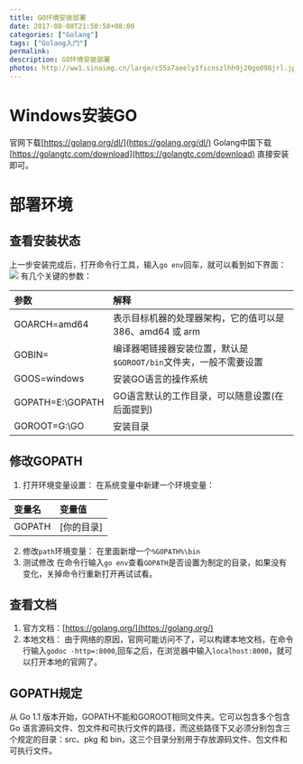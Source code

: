 ```yaml
---
title: GO环境安装部署
date: 2017-08-08T21:50:58+08:00
categories: ["Golang"]
tags: ["Golang入门"]
permalink: 
description: GO环境安装部署
photos: http://ww1.sinaimg.cn/large/c55a7aeely1ficnszlhh9j20go098jrl.jpg
---
```

# Windows安装GO
  官网下载[https://golang.org/dl/](https://golang.org/dl/)
  Golang中国下载[https://golangtc.com/download](https://golangtc.com/download)
直接安装即可。

<!--more-->

# 部署环境
## 查看安装状态
上一步安装完成后，打开命令行工具，输入`go env`回车，就可以看到如下界面：
![](http://ww1.sinaimg.cn/large/c55a7aeely1fico3eyuuqj20jg0ah0te.jpg)
有几个关键的参数：

|参数|解释|
|:---|:---|
|GOARCH=amd64| 表示目标机器的处理器架构，它的值可以是 386、amd64 或 arm|
|GOBIN=| 编译器喝链接器安装位置，默认是`$GOROOT/bin`文件夹，一般不需要设置|
|GOOS=windows| 安装GO语言的操作系统|
|GOPATH=E:\GOPATH| GO语言默认的工作目录，可以随意设置(在后面提到)|
|GOROOT=G:\GO|安装目录|

## 修改GOPATH
1. 打开环境变量设置：
在系统变量中新建一个环境变量：

| 变量名 | 变量值 |
| :--- | :--- |
| GOPATH | [你的目录] |
  
2. 修改`path`环境变量：
  在里面新增一个`%GOPATH%\bin`
3. 测试修改
  在命令行输入`go env`查看`GOPATH`是否设置为制定的目录，如果没有变化，关掉命令行重新打开再试试看。

## 查看文档
1. 官方文档：[https://golang.org/](https://golang.org/)
2. 本地文档：
  由于网络的原因，官网可能访问不了，可以构建本地文档，在命令行输入`godoc -http=:8000`,回车之后，在浏览器中输入`localhost:8000`，就可以打开本地的官网了。

## GOPATH规定
  从 Go 1.1 版本开始，GOPATH不能和GOROOT相同文件夹。它可以包含多个包含 Go 语言源码文件、包文件和可执行文件的路径，而这些路径下又必须分别包含三个规定的目录：src、pkg 和 bin，这三个目录分别用于存放源码文件、包文件和可执行文件。
